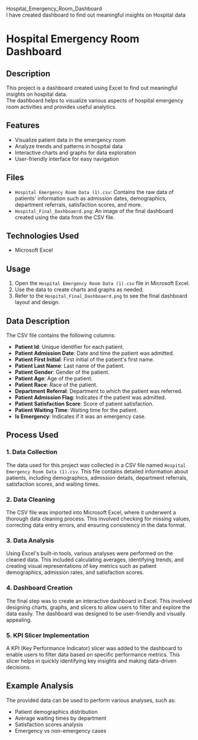 Hospital_Emergency_Room_Dashboard </br>
I have created dashboard to find out meaningful insights on Hospital data</br>
# Hospital Emergency Room Dashboard

## Description

This project is a dashboard created using Excel to find out meaningful insights on hospital data. </br>The dashboard helps to visualize various aspects of hospital emergency room activities and provides useful analytics.

## Features

- Visualize patient data in the emergency room
- Analyze trends and patterns in hospital data
- Interactive charts and graphs for data exploration
- User-friendly interface for easy navigation

## Files

- `Hospital Emergency Room Data (1).csv`: Contains the raw data of patients' information such as admission dates, demographics, department referrals, satisfaction scores, and more.
- `Hospital_Final_Dashboaerd.png`: An image of the final dashboard created using the data from the CSV file.

## Technologies Used

- Microsoft Excel

## Usage

1. Open the `Hospital Emergency Room Data (1).csv` file in Microsoft Excel.
2. Use the data to create charts and graphs as needed.
3. Refer to the `Hospital_Final_Dashboaerd.png` to see the final dashboard layout and design.

## Data Description

The CSV file contains the following columns:
- **Patient Id**: Unique identifier for each patient.
- **Patient Admission Date**: Date and time the patient was admitted.
- **Patient First Initial**: First initial of the patient's first name.
- **Patient Last Name**: Last name of the patient.
- **Patient Gender**: Gender of the patient.
- **Patient Age**: Age of the patient.
- **Patient Race**: Race of the patient.
- **Department Referral**: Department to which the patient was referred.
- **Patient Admission Flag**: Indicates if the patient was admitted.
- **Patient Satisfaction Score**: Score of patient satisfaction.
- **Patient Waiting Time**: Waiting time for the patient.
- **Is Emergency**: Indicates if it was an emergency case.

## Process Used

### 1. Data Collection
The data used for this project was collected in a CSV file named `Hospital Emergency Room Data (1).csv`. This file contains detailed information about patients, including demographics, admission details, department referrals, satisfaction scores, and waiting times.

### 2. Data Cleaning
The CSV file was imported into Microsoft Excel, where it underwent a thorough data cleaning process. This involved checking for missing values, correcting data entry errors, and ensuring consistency in the data format.

### 3. Data Analysis
Using Excel's built-in tools, various analyses were performed on the cleaned data. This included calculating averages, identifying trends, and creating visual representations of key metrics such as patient demographics, admission rates, and satisfaction scores.

### 4. Dashboard Creation
The final step was to create an interactive dashboard in Excel. This involved designing charts, graphs, and slicers to allow users to filter and explore the data easily. The dashboard was designed to be user-friendly and visually appealing.

### 5. KPI Slicer Implementation
A KPI (Key Performance Indicator) slicer was added to the dashboard to enable users to filter data based on specific performance metrics. This slicer helps in quickly identifying key insights and making data-driven decisions.

## Example Analysis

The provided data can be used to perform various analyses, such as:
- Patient demographics distribution
- Average waiting times by department
- Satisfaction scores analysis
- Emergency vs non-emergency cases

